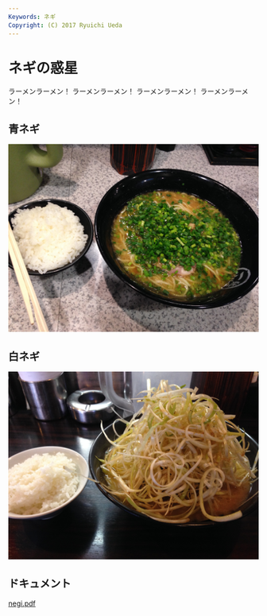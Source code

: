 ```yaml
---
Keywords: ネギ
Copyright: (C) 2017 Ryuichi Ueda
---
```


# ネギの惑星

ラーメンラーメン！ ラーメンラーメン！ ラーメンラーメン！ ラーメンラーメン！

## 青ネギ

![](./green_negi.jpg)

## 白ネギ

![](white_negi.jpg)

## ドキュメント

[negi.pdf](negi.pdf)
